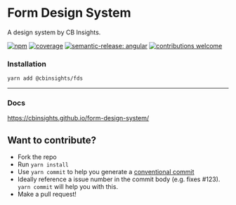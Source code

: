 # Form Design System

A design system by CB Insights.

[![npm](https://img.shields.io/npm/v/@cbinsights/fds.svg?color=blue)](http://www.npmjs.com/package/@cbinsights/fds)
[![coverage](https://img.shields.io/codecov/c/github/cbinsights/form-design-system?token=UI2IZDUN3W)](https://codecov.io/gh/cbinsights/form-design-system)
[![semantic-release: angular](https://img.shields.io/badge/semantic--release-angular-e10079?logo=semantic-release)](https://github.com/semantic-release/semantic-release)
[![contributions welcome](https://img.shields.io/badge/contributions-welcome-brightgreen.svg)](https://github.com/cbinsights/form-design-system/issues)

### Installation

```bash
yarn add @cbinsights/fds
```

---

### Docs

https://cbinsights.github.io/form-design-system/

## Want to contribute?

- Fork the repo
- Run `yarn install`
- Use `yarn commit` to help you generate a [conventional commit](https://www.conventionalcommits.org/)
- Ideally reference a issue number in the commit body (e.g. fixes #123). `yarn commit` will help you with this.
- Make a pull request!
